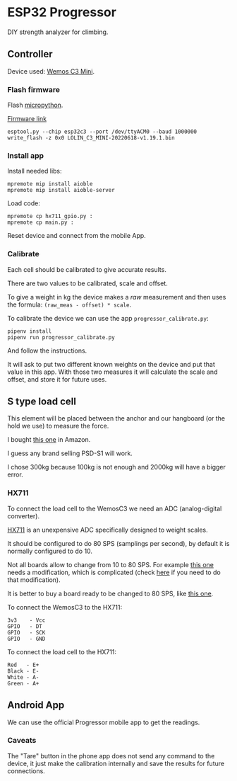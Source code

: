 # ESP32 Progressor

DIY strength analyzer for climbing.


## Controller

Device used: [Wemos C3 Mini](https://www.wemos.cc/en/latest/c3/c3_mini.html).

### Flash firmware
Flash [micropython](https://micropython.org/download/LOLIN_C3_MINI/).

[Firmware link](https://micropython.org/resources/firmware/LOLIN_C3_MINI-20220618-v1.19.1.bin)
```
esptool.py --chip esp32c3 --port /dev/ttyACM0 --baud 1000000 write_flash -z 0x0 LOLIN_C3_MINI-20220618-v1.19.1.bin
```

### Install app
Install needed libs:
```
mpremote mip install aioble
mpremote mip install aioble-server
```

Load code:
```
mpremote cp hx711_gpio.py :
mpremote cp main.py :
```

Reset device and connect from the mobile App.

### Calibrate
Each cell should be calibrated to give accurate results.

There are two values to be calibrated, scale and offset.

To give a weight in kg the device makes a _raw_ measurement and then uses the formula: ``(raw_meas - offset) * scale``.

To calibrate the device we can use the app ``progressor_calibrate.py``:
```
pipenv install
pipenv run progressor_calibrate.py
```

And follow the instructions.

It will ask to put two different known weights on the device and put that value in this app.
With those two measures it will calculate the scale and offset, and store it for future uses.


## S type load cell
This element will be placed between the anchor and our hangboard (or the hold we use) to measure the force.

I bought [this one](https://www.amazon.fr/dp/B077YFF6VQ/ref=pe_3044141_189395771_TE_dp_1) in Amazon.

I guess any brand selling PSD-S1 will work.

I chose 300kg because 100kg is not enough and 2000kg will have a bigger error.

### HX711
To connect the load cell to the WemosC3 we need an ADC (analog-digital converter).

[HX711](https://cdn.sparkfun.com/datasheets/Sensors/ForceFlex/hx711_english.pdf) is an unexpensive ADC specifically designed to weight scales.

It should be configured to do 80 SPS (samplings per second), by default it is normally configured to do 10.

Not all boards allow to change from 10 to 80 SPS.
For example [this one](https://www.ebay.es/itm/HX711-Board-Chip-Waage-Gewichts-sensor-Scale-Modul-Arduino-Raspberry-Pi-Gewicht-/252712602933)
needs a modification, which is complicated (check [here](https://github.com/adrianlzt/piclimbing/blob/master/README.md#:~:text=modify%20the%20board%20slightly) if you need
to do that modification).

It is better to buy a board ready to be changed to 80 SPS, like [this one](https://www.sparkfun.com/products/13879).

To connect the WemosC3 to the HX711:
```
3v3    - Vcc
GPIO   - DT
GPIO   - SCK
GPIO   - GND
```

To connect the load cell to the HX711:
```
Red   - E+
Black - E-
White - A-
Green - A+
```


## Android App
We can use the official Progressor mobile app to get the readings.

### Caveats
The "Tare" button in the phone app does not send any command to the device, it just make the calibration internally
and save the results for future connections.

